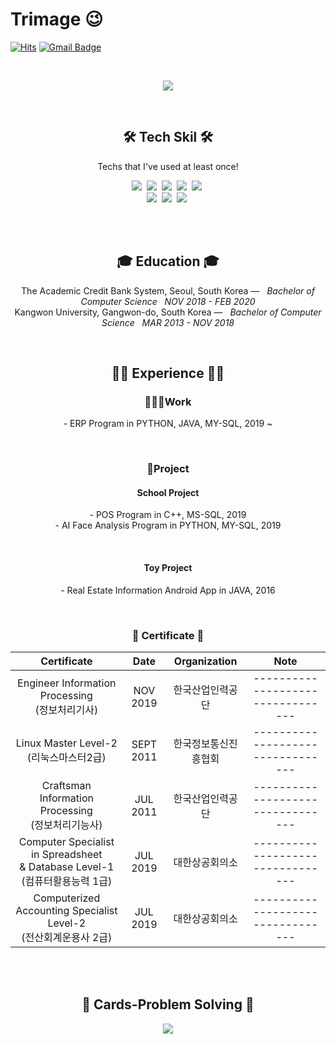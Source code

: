 # Trimage 😉
[![Hits](https://hits.seeyoufarm.com/api/count/incr/badge.svg?url=https%3A%2F%2Fgithub.com%2Ftrimage&count_bg=%23EB8B10&title_bg=%23684327&icon=&icon_color=%23E7E7E7&title=VISIT&edge_flat=false)](https://github.com/trimage) 
[![Gmail Badge](https://img.shields.io/badge/Gmail-D14836?style=flat&logo=Gmail&logoColor=white)](mailto:ruemaprh3325@gmail.com)

<br>
<p align="center">
  <img src="https://capsule-render.vercel.app/api?type=soft&color=gradient&height=200&section=header&text=Trimage🌱&fontSize=70&fontColor=1C1C1C&animation=fadeIn&descAlign=20"/>
</p>


<br>
<h2 align="center">🛠 Tech Skil 🛠</h2>
<p align="center">Techs that I've used at least once!</p>
<p align="center">
  <img src="https://img.shields.io/badge/Java-007396?style=flat-square&logo=Java&logoColor=white"/></a>&nbsp
  <img src="https://img.shields.io/badge/Python-3766AB?style=flat-square&logo=Python&logoColor=white"/></a>&nbsp
  <img src="https://img.shields.io/badge/C++-00599C?style=flat-square&logo=C%2B%2B&logoColor=white"/></a>&nbsp
  <img src="https://img.shields.io/badge/C-A8B9CC?style=flat-square&logo=C&logoColor=white"/></a>&nbsp
  <img src="https://img.shields.io/badge/Delphi-A8B9CC?style=flat-square&logo=Delphi&logoColor=red"/></a>&nbsp
  <br>
  <img src="https://img.shields.io/badge/Javascript-ffb13b?style=flat-square&logo=javascript&logoColor=white"/></a>&nbsp 
  <img src="https://img.shields.io/badge/css-1572B6?style=flat-square&logo=css3&logoColor=white"/></a>&nbsp 
  <img src="https://img.shields.io/badge/Mysql-E6B91E?style=flat-square&logo=MySql&logoColor=white"/></a>&nbsp 
</p>
<br>


<br>
<h2 align="center">🎓 Education 🎓</h2>
<p align="center">
The Academic Credit Bank System, Seoul, South Korea —  &nbsp; <em>Bachelor of Computer Science &nbsp;   NOV  2018 - FEB  2020</em>
<br>
Kangwon University, Gangwon-do, South Korea —  &nbsp; <em>Bachelor of Computer Science &nbsp;   MAR  2013 - NOV  2018</em> <br>

</p>   


<br>
<h2 align="center">🙆‍♀️ Experience 🙆‍♀️</h2>
<h3 align="center"> 👨🏻‍💻Work </h3>
<p align="center">
- ERP Program in PYTHON, JAVA, MY-SQL, 2019 ~
</p>
<br>

<h3 align="center"> 📝Project </h3>
<h4 align="center"><b>School Project</b></h4>
<p align="center">
- POS Program in C++, MS-SQL, 2019
<br>
- AI Face Analysis Program in PYTHON, MY-SQL, 2019
</p>
<br>

<h4 align="center"><b>Toy Project</b></h4>
<p align="center">        
- Real Estate Information Android App in JAVA, 2016
</p>


<br>    
<h3 align="center"> 📖 Certificate 📖</h3>
<p align="center">
  
|Certificate|Date|Organization|Note|
|:---:|:---:|:---:|:---:|
|Engineer Information Processing<br>(정보처리기사)|NOV 2019|한국산업인력공단|---------------------------------|
|Linux Master Level-2<br>(리눅스마스터2급)|SEPT 2011|한국정보통신진흥협회|---------------------------------|
|Craftsman Information Processing<br>(정보처리기능사)|JUL 2011|한국산업인력공단|---------------------------------|
|Computer Specialist in Spreadsheet<br>& Database Level-1<br>(컴퓨터활용능력 1급)|JUL 2019|대한상공회의소|---------------------------------|
|Computerized Accounting Specialist Level-2<br>(전산회계운용사 2급)|JUL 2019|대한상공회의소|---------------------------------|
</p>

<br>



<br>
<h2 align="center">📍 Cards-Problem Solving 📍</h2>
<p align="center">
    <a href="https://solved.ac/betteryou/">
        <img src="https://github-readme-solvedac.hyp3rflow.vercel.app/api/?handle=betteryou"/>
    </a>
</p>
<br>
